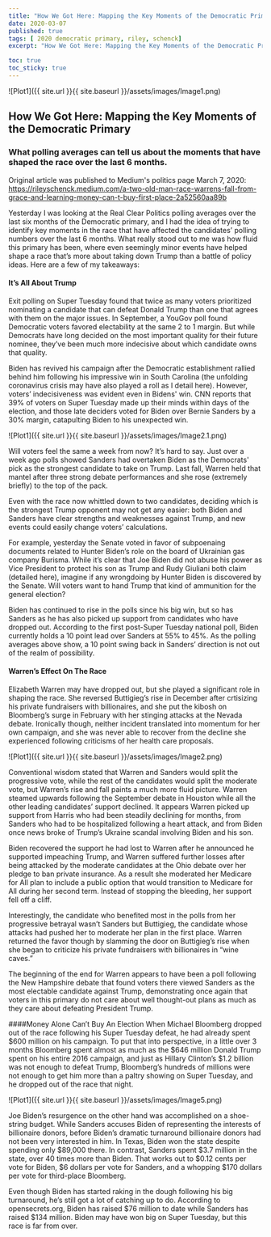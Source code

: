 ```yaml
---
title: "How We Got Here: Mapping the Key Moments of the Democratic Primary "
date: 2020-03-07
published: true
tags: [ 2020 democratic primary, riley, schenck]
excerpt: "How We Got Here: Mapping the Key Moments of the Democratic Primary" 

toc: true
toc_sticky: true
---
```


![Plot1]({{ site.url }}{{ site.baseurl }}/assets/images/Image1.png)

## How We Got Here: Mapping the Key Moments of the Democratic Primary
### What polling averages can tell us about the moments that have shaped the race over the last 6 months.

Original article was published to Medium's politics page March 7, 2020: https://rileyschenck.medium.com/a-two-old-man-race-warrens-fall-from-grace-and-learning-money-can-t-buy-first-place-2a52560aa89b 

Yesterday I was looking at the Real Clear Politics polling averages over the last six months of the Democratic primary, and I had the idea of trying to identify key moments in the race that have affected the candidates’ polling numbers over the last 6 months. What really stood out to me was how fluid this primary has been, where even seemingly minor events have helped shape a race that’s more about taking down Trump than a battle of policy ideas. Here are a few of my takeaways:

#### It’s All About Trump
Exit polling on Super Tuesday found that twice as many voters prioritized nominating a candidate that can defeat Donald Trump than one that agrees with them on the major issues. In September, a YouGov poll found Democratic voters favored electability at the same 2 to 1 margin. But while Democrats have long decided on the most important quality for their future nominee, they’ve been much more indecisive about which candidate owns that quality.

Biden has revived his campaign after the Democratic establishment rallied behind him following his impressive win in South Carolina (the unfolding coronavirus crisis may have also played a roll as I detail here). However, voters’ indecisiveness was evident even in Bidens' win. CNN reports that 39% of voters on Super Tuesday made up their minds within days of the election, and those late deciders voted for Biden over Bernie Sanders by a 30% margin, catapulting Biden to his unexpected win.

![Plot1]({{ site.url }}{{ site.baseurl }}/assets/images/Image2.1.png)

Will voters feel the same a week from now? It’s hard to say. Just over a week ago polls showed Sanders had overtaken Biden as the Democrats' pick as the strongest candidate to take on Trump. Last fall, Warren held that mantel after three strong debate performances and she rose (extremely briefly) to the top of the pack.

Even with the race now whittled down to two candidates, deciding which is the strongest Trump opponent may not get any easier: both Biden and Sanders have clear strengths and weaknesses against Trump, and new events could easily change voters’ calculations.

For example, yesterday the Senate voted in favor of subpoenaing documents related to Hunter Biden’s role on the board of Ukrainian gas company Burisma. While it’s clear that Joe Biden did not abuse his power as Vice President to protect his son as Trump and Rudy Giuliani both claim (detailed here), imagine if any wrongdoing by Hunter Biden is discovered by the Senate. Will voters want to hand Trump that kind of ammunition for the general election?

Biden has continued to rise in the polls since his big win, but so has Sanders as he has also picked up support from candidates who have dropped out. According to the first post-Super Tuesday national poll, Biden currently holds a 10 point lead over Sanders at 55% to 45%. As the polling averages above show, a 10 point swing back in Sanders’ direction is not out of the realm of possibility.

#### Warren’s Effect On The Race
Elizabeth Warren may have dropped out, but she played a significant role in shaping the race. She reversed Buttigieg’s rise in December after crtisizing his private fundraisers with billionaires, and she put the kibosh on Bloomberg’s surge in February with her stinging attacks at the Nevada debate. Ironically though, neither incident translated into momentum for her own campaign, and she was never able to recover from the decline she experienced following criticisms of her health care proposals.

![Plot1]({{ site.url }}{{ site.baseurl }}/assets/images/Image2.png)

Conventional wisdom stated that Warren and Sanders would split the progressive vote, while the rest of the candidates would split the moderate vote, but Warren’s rise and fall paints a much more fluid picture. Warren steamed upwards following the September debate in Houston while all the other leading candidates’ support declined. It appears Warren picked up support from Harris who had been steadily declining for months, from Sanders who had to be hospitalized following a heart attack, and from Biden once news broke of Trump’s Ukraine scandal involving Biden and his son.

Biden recovered the support he had lost to Warren after he announced he supported impeaching Trump, and Warren suffered further losses after being attacked by the moderate candidates at the Ohio debate over her pledge to ban private insurance. As a result she moderated her Medicare for All plan to include a public option that would transition to Medicare for All during her second term. Instead of stopping the bleeding, her support fell off a cliff.

Interestingly, the candidate who benefited most in the polls from her progressive betrayal wasn’t Sanders but Buttigieg, the candidate whose attacks had pushed her to moderate her plan in the first place. Warren returned the favor though by slamming the door on Buttigieg’s rise when she began to criticize his private fundraisers with billionaires in “wine caves.”

The beginning of the end for Warren appears to have been a poll following the New Hampshire debate that found voters there viewed Sanders as the most electable candidate against Trump, demonstrating once again that voters in this primary do not care about well thought-out plans as much as they care about defeating President Trump.

####Money Alone Can’t Buy An Election
When Michael Bloomberg dropped out of the race following his Super Tuesday defeat, he had already spent $600 million on his campaign. To put that into perspective, in a little over 3 months Bloomberg spent almost as much as the $646 million Donald Trump spent on his entire 2016 campaign, and just as Hillary Clinton’s $1.2 billion was not enough to defeat Trump, Bloomberg’s hundreds of millions were not enough to get him more than a paltry showing on Super Tuesday, and he dropped out of the race that night.

![Plot1]({{ site.url }}{{ site.baseurl }}/assets/images/Image5.png)

Joe Biden’s resurgence on the other hand was accomplished on a shoe-string budget. While Sanders accuses Biden of representing the interests of billionaire donors, before Biden’s dramatic turnaround billionaire donors had not been very interested in him. In Texas, Biden won the state despite spending only $89,000 there. In contrast, Sanders spent $3.7 million in the state, over 40 times more than Biden. That works out to $0.12 cents per vote for Biden, $6 dollars per vote for Sanders, and a whopping $170 dollars per vote for third-place Bloomberg.

Even though Biden has started raking in the dough following his big turnaround, he’s still got a lot of catching up to do. According to opensecrets.org, Biden has raised $76 million to date while Sanders has raised $134 million. Biden may have won big on Super Tuesday, but this race is far from over.
